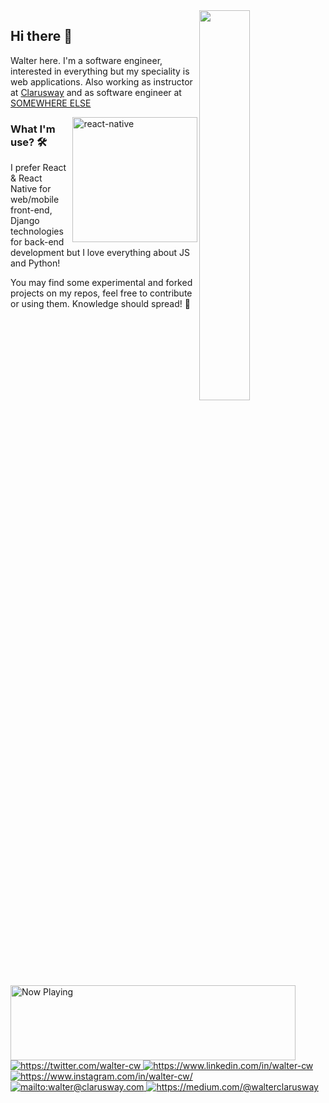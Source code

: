<img src="https://github-readme-stats.vercel.app/api?username=walter-cw&show_icons=true&theme=tokyonight" align='right' width="40%">

## Hi there 👋
Walter here. I'm a software engineer, interested in everything but my speciality is web applications. Also working as instructor at [Clarusway](https://clarusway.com/) and as software engineer at [SOMEWHERE ELSE](https://somewhere.com/) 

<img src="https://raw.githubusercontent.com/ezranbayantemur/ezranbayantemur/master/animation_500_kd7ngokt.gif" alt="react-native" width=200 height=200 align="right">

### What I'm use? 🛠  
I prefer React & React Native for web/mobile front-end, Django technologies for back-end development but I love everything about JS and Python!
<br/> 

You may find some experimental and forked projects on my repos, feel free to contribute or using them.
Knowledge should spread! 💪

<a href="https://spotify-snippet.vercel.app/whatiamlistening?open">
    <img src="https://spotify-snippet.vercel.app/whatiamlistening" width="456" height="120" alt="Now Playing">
</a>

<a href="https://twitter.com/waltercw" target="_blank">
    <img src="https://img.shields.io/badge/%20-twitter-%231DA1F2" alt="https://twitter.com/walter-cw">
</a>
<a href="https://www.linkedin.com/in/waltercw" target="_blank">
    <img src="https://img.shields.io/badge/%20-linkedin-0072b1" alt="https://www.linkedin.com/in/walter-cw">
</a>
<a href="https://www.instagram.com/walter-cw/" target="_blank">
    <img src="https://img.shields.io/badge/%20-instagram-fbad50" alt="https://www.instagram.com/in/walter-cw/">
</a>
<a href="mailto:walter@clarusway.com" target="_blank">
    <img src="https://img.shields.io/badge/%20-gmail-B23121" alt="mailto:walter@clarusway.com">
</a>
<a href="https://medium.com/@walterclarusway" target="_blank">
    <img src="https://img.shields.io/badge/%20-medium-black" alt="https://medium.com/@walterclarusway">
</a>


<!--
**walter-cw/walter-cw** is a ✨ _special_ ✨ repository because its `README.md` (this file) appears on your GitHub profile.

Here are some ideas to get you started:

- 🔭 I’m currently working on ...
- 🌱 I’m currently learning ...
- 👯 I’m looking to collaborate on ...
- 🤔 I’m looking for help with ...
- 💬 Ask me about ...
- 📫 How to reach me: ...
- 😄 Pronouns: ...
- ⚡ Fun fact: ...
-->
